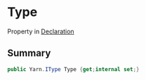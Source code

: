 # Type

Property in [Declaration](/api/csharp/yarn.compiler.declaration.md)

## Summary



```csharp
public Yarn.IType Type {get;internal set;}
```

